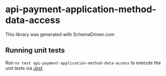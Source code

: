 
# api-payment-application-method-data-access

This library was generated with SchemaDriven.com

## Running unit tests

Run `nx test api-payment-application-method-data-access` to execute the unit tests via [Jest](https://jestjs.io).

